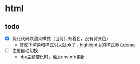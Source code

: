 # html

## todo

- [x] 优化代码块渲染样式（目前只有着色，没有背景色）
  - 修改下渲染和样式引入就ok了，highlight.js的样式参见[demo](https://highlightjs.org/static/demo/)
- [ ] 主题自动切换
  - hbx主题变化时，触发envInfo更新
